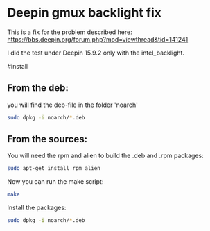 # Deepin gmux backlight fix
This is a fix for the problem described here:
https://bbs.deepin.org/forum.php?mod=viewthread&tid=141241

I did the test under Deepin 15.9.2 only with the intel_backlight.

#install 

## From the deb:
you will find the deb-file in the folder 'noarch'
```bash
sudo dpkg -i noarch/*.deb
```

## From the sources:
You will need the rpm and alien to build the .deb and .rpm packages:
```bash
sudo apt-get install rpm alien
```
Now you can run the make script:
```bash
make
```
Install the packages:
```bash
sudo dpkg -i noarch/*.deb
```

